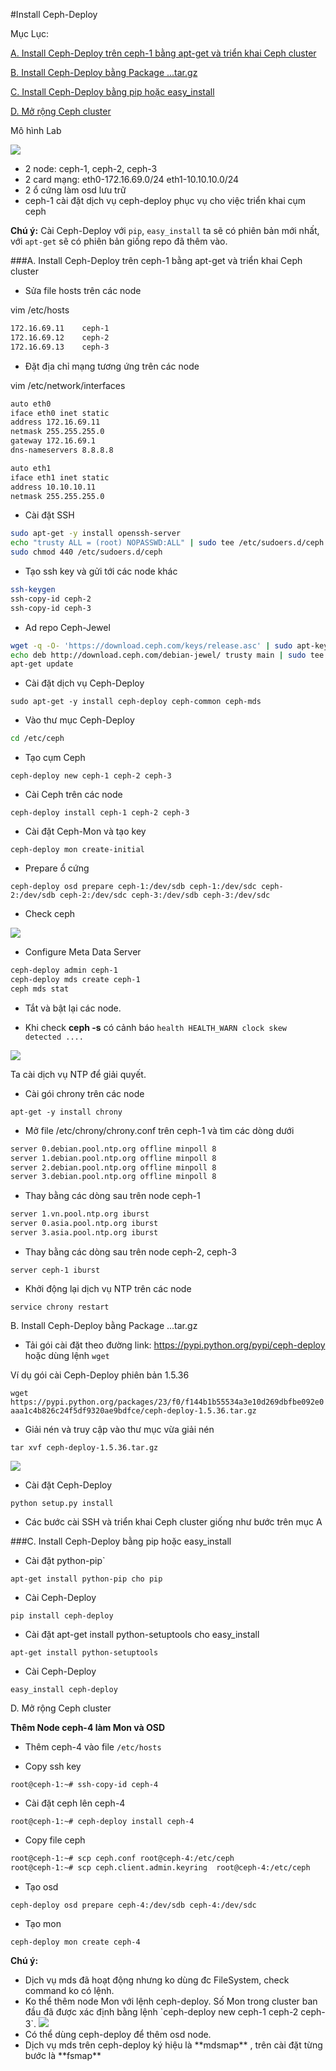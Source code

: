 #Install Ceph-Deploy

Mục Lục:

[A. Install Ceph-Deploy trên ceph-1 bằng apt-get và triển khai Ceph cluster](#A)

[B. Install Ceph-Deploy bằng Package ...tar.gz](#B)

[C. Install Ceph-Deploy bằng pip hoặc easy_install](#C)

[D. Mở rộng Ceph cluster](#D)

Mô hình Lab

<img src=http://i.imgur.com/ZfijguF.png>

<ul>
<li> 2 node: ceph-1, ceph-2, ceph-3
<li> 2 card mạng: eth0-172.16.69.0/24	eth1-10.10.10.0/24
<li> 2 ổ cứng làm osd lưu trữ
<li> ceph-1 cài đặt dịch vụ ceph-deploy phục vụ cho việc triển khai cụm ceph
</ul>

**Chú ý:** Cài Ceph-Deploy với `pip`, `easy_install` ta sẽ có phiên bản mới nhất, với `apt-get` sẽ có phiên bản giống repo đã thêm vào. 


<a name="A"></a>
###A. Install Ceph-Deploy trên ceph-1 bằng apt-get và triển khai Ceph cluster

- Sửa file hosts trên các node

vim /etc/hosts

```sh
172.16.69.11    ceph-1
172.16.69.12    ceph-2
172.16.69.13    ceph-3
```

- Đặt địa chỉ mạng tương ứng trên các node

vim /etc/network/interfaces

```sh
auto eth0
iface eth0 inet static
address 172.16.69.11
netmask 255.255.255.0
gateway 172.16.69.1
dns-nameservers 8.8.8.8

auto eth1
iface eth1 inet static
address 10.10.10.11
netmask 255.255.255.0
```

- Cài đặt SSH

```sh
sudo apt-get -y install openssh-server
echo "trusty ALL = (root) NOPASSWD:ALL" | sudo tee /etc/sudoers.d/ceph 
sudo chmod 440 /etc/sudoers.d/ceph 
```

- Tạo ssh key và gửi tới các node khác

```sh
ssh-keygen 
ssh-copy-id ceph-2
ssh-copy-id ceph-3
```

- Ad repo Ceph-Jewel

```sh
wget -q -O- 'https://download.ceph.com/keys/release.asc' | sudo apt-key add -
echo deb http://download.ceph.com/debian-jewel/ trusty main | sudo tee /etc/apt/sources.list.d/ceph.list
apt-get update
```

- Cài đặt dịch vụ Ceph-Deploy

`sudo apt-get -y install ceph-deploy ceph-common ceph-mds`

- Vào thư mục Ceph-Deploy

```sh
cd /etc/ceph 
```

- Tạo cụm Ceph

`ceph-deploy new ceph-1 ceph-2 ceph-3`

- Cài Ceph trên các node

`ceph-deploy install ceph-1 ceph-2 ceph-3`

- Cài đặt Ceph-Mon và tạo key

`ceph-deploy mon create-initial`

- Prepare ổ cứng

`ceph-deploy osd prepare ceph-1:/dev/sdb ceph-1:/dev/sdc ceph-2:/dev/sdb ceph-2:/dev/sdc ceph-3:/dev/sdb ceph-3:/dev/sdc`

- Check ceph

<img src=http://i.imgur.com/VNnTw7g.png>

- Configure Meta Data Server
```sh
ceph-deploy admin ceph-1 
ceph-deploy mds create ceph-1 
ceph mds stat 
```

- Tắt và bật lại các node. 


- Khi check **ceph -s** có cảnh báo `health HEALTH_WARN clock skew detected ....`

<img src=http://i.imgur.com/b7gZwPe.png>

Ta cài dịch vụ NTP để giải quyết.

- Cài gói chrony trên các node

`apt-get -y install chrony`

- Mở file /etc/chrony/chrony.conf trên ceph-1 và tìm các dòng dưới

```sh
server 0.debian.pool.ntp.org offline minpoll 8
server 1.debian.pool.ntp.org offline minpoll 8
server 2.debian.pool.ntp.org offline minpoll 8
server 3.debian.pool.ntp.org offline minpoll 8
```

- Thay bằng các dòng sau trên node ceph-1

```sh
server 1.vn.pool.ntp.org iburst
server 0.asia.pool.ntp.org iburst
server 3.asia.pool.ntp.org iburst
```

- Thay bằng các dòng sau trên node ceph-2, ceph-3

`server ceph-1 iburst`

- Khởi động lại dịch vụ NTP trên các node

`service chrony restart`

<a name="B"></a>
B. Install Ceph-Deploy bằng Package ...tar.gz

- Tải gói cài đặt theo đường link: https://pypi.python.org/pypi/ceph-deploy hoặc dùng lệnh `wget` 

Ví dụ gói cài Ceph-Deploy phiên bản 1.5.36

`wget https://pypi.python.org/packages/23/f0/f144b1b55534a3e10d269dbfbe092e0aaa1c4b826c24f5df9320ae9bdfce/ceph-deploy-1.5.36.tar.gz`

- Giải nén và truy cập vào thư mục vừa giải nén

`tar xvf ceph-deploy-1.5.36.tar.gz`

<img src=http://i.imgur.com/5abWP6D.png>

- Cài đặt Ceph-Deploy

`python setup.py install`

- Các bước cài SSH và triển khai Ceph cluster giống như bước trên mục A

<a name="C"></a>
###C. Install Ceph-Deploy bằng pip hoặc easy_install

- Cài đặt python-pip`

`apt-get install python-pip cho pip`

- Cài Ceph-Deploy

`pip install ceph-deploy`

- Cài đặt  apt-get install python-setuptools cho easy_install

`apt-get install python-setuptools`

- Cài Ceph-Deploy

`easy_install ceph-deploy`

<a name="D"></a>
D. Mở rộng Ceph cluster

**Thêm Node ceph-4 làm Mon và OSD**

- Thêm ceph-4 vào file `/etc/hosts`

- Copy ssh key

`root@ceph-1:~# ssh-copy-id ceph-4`

- Cài đặt ceph lên ceph-4

`root@ceph-1:~# ceph-deploy install ceph-4`

- Copy file ceph

```sh
root@ceph-1:~# scp ceph.conf root@ceph-4:/etc/ceph
root@ceph-1:~# scp ceph.client.admin.keyring  root@ceph-4:/etc/ceph
```

- Tạo osd

`ceph-deploy osd prepare ceph-4:/dev/sdb ceph-4:/dev/sdc`

- Tạo mon

`ceph-deploy mon create ceph-4`

**Chú ý:**
<ul>
<li> Dịch vụ mds đã hoạt động nhưng ko dùng đc FileSystem, check command ko có lệnh.
<li> Ko thể thêm node Mon với lệnh ceph-deploy. Số Mon trong cluster ban đầu đã được xác định bằng lệnh `ceph-deploy new ceph-1 ceph-2 ceph-3`. 

<img src=http://i.imgur.com/vIYP36y.jpg>

<li> Có thể dùng ceph-deploy để thêm osd node.
<li> Dịch vụ mds trên ceph-deploy ký hiệu là **mdsmap** , trên cài đặt từng bước là **fsmap**
</ul>












































